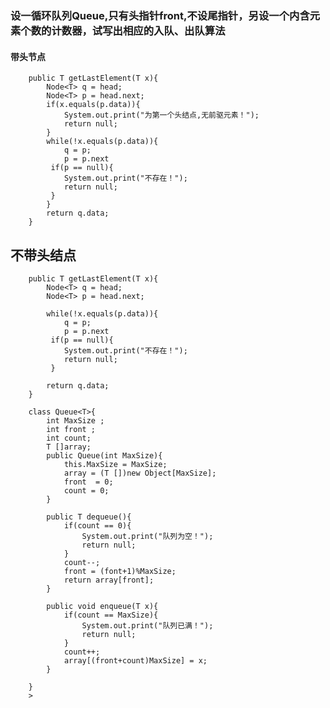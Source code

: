 ### 设一循环队列Queue,只有头指针front,不设尾指针，另设一个内含元素个数的计数器，试写出相应的入队、出队算法
#### 带头节点		
		public T getLastElement(T x){
		    Node<T> q = head;
			Node<T> p = head.next;
			if(x.equals(p.data)){
				System.out.print("为第一个头结点,无前驱元素！");
				return null;
			}
			while(!x.equals(p.data)){
				q = p;
				p = p.next
			 if(p == null){
				System.out.print("不存在！");
				return null;
			 }
			}
			return q.data;
		}


## 不带头结点
		public T getLastElement(T x){
			Node<T> q = head;
			Node<T> p = head.next;

		    while(!x.equals(p.data)){
				q = p;
				p = p.next
			 if(p == null){
				System.out.print("不存在！");
				return null;
			 }

			return q.data;
		}

		class Queue<T>{
			int MaxSize ;
			int front ;
			int count;
			T []array;
			public Queue(int MaxSize){
				this.MaxSize = MaxSize;
				array = (T [])new Object[MaxSize];
				front  = 0;
				count = 0;
			}

			public T dequeue(){
				if(count == 0){
					System.out.print("队列为空！");
					return null;
				}
				count--;
				front = (font+1)%MaxSize;
				return array[front];
			}

			public void enqueue(T x){
				if(count == MaxSize){
					System.out.print("队列已满！");
					return null;
				}
				count++;
				array[(front+count)MaxSize] = x;
			}

		}
		>











